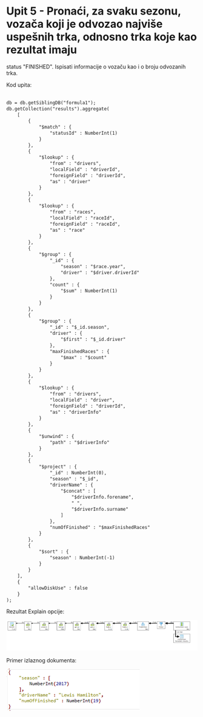 # Upit 5 - Pronaći, za svaku sezonu, vozača koji je odvozao najviše uspešnih trka, odnosno trka koje kao rezultat imaju 
status "FINISHED". Ispisati informacije o vozaču kao i o broju odvozanih trka.

Kod upita:

~~~

db = db.getSiblingDB("formula1");
db.getCollection("results").aggregate(
    [
        {
            "$match" : {
                "statusId" : NumberInt(1)
            }
        }, 
        {
            "$lookup" : {
                "from" : "drivers",
                "localField" : "driverId",
                "foreignField" : "driverId",
                "as" : "driver"
            }
        }, 
        {
            "$lookup" : {
                "from" : "races",
                "localField" : "raceId",
                "foreignField" : "raceId",
                "as" : "race"
            }
        }, 
        {
            "$group" : {
                "_id" : {
                    "season" : "$race.year",
                    "driver" : "$driver.driverId"
                },
                "count" : {
                    "$sum" : NumberInt(1)
                }
            }
        }, 
        {
            "$group" : {
                "_id" : "$_id.season",
                "driver" : {
                    "$first" : "$_id.driver"
                },
                "maxFinishedRaces" : {
                    "$max" : "$count"
                }
            }
        }, 
        {
            "$lookup" : {
                "from" : "drivers",
                "localField" : "driver",
                "foreignField" : "driverId",
                "as" : "driverInfo"
            }
        }, 
        {
            "$unwind" : {
                "path" : "$driverInfo"
            }
        }, 
        {
            "$project" : {
                "_id" : NumberInt(0),
                "season" : "$_id",
                "driverName" : {
                    "$concat" : [
                        "$driverInfo.forename",
                        " ",
                        "$driverInfo.surname"
                    ]
                },
                "numOfFinished" : "$maxFinishedRaces"
            }
        }, 
        {
            "$sort" : {
                "season" : NumberInt(-1)
            }
        }
    ], 
    {
        "allowDiskUse" : false
    }
);

~~~

Rezultat Explain opcije:

![Alt text](/v1/andrija/query_5/query_5_explain.png)

Primer izlaznog dokumenta:

![Alt text](/v1/andrija/query_5/query_5_output.png)

